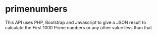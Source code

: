 # primenumbers
This API uses PHP, Bootstrap and Javascript to give a JSON result to calculate the First 1000 Prime numbers or any other value less than that
